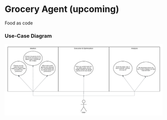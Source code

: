 # Grocery Agent (upcoming)

Food as code

### Use-Case Diagram
![Grocery Agent Use-Case Diagram](assets/grocery_agent_use_case_diagram.png)